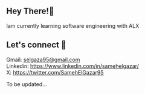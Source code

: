 ## Hey There!👋
  Iam currently learning software engineering with ALX
## Let's connect 🔗
  Gmail: selgaza95@gmail.com  
  Linkedin: https://www.linkedin.com/in/samehelgazar/  
  X: https://twitter.com/SamehElGazar95  

  To be updated...
